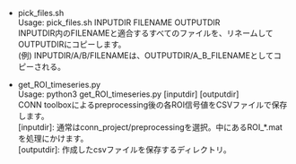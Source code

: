 - pick_files.sh  
Usage: pick_files.sh INPUTDIR FILENAME OUTPUTDIR  
INPUTDIR内のFILENAMEと適合するすべてのファイルを、リネームしてOUTPUTDIRにコピーします。  
(例) INPUTDIR/A/B/FILENAMEは、OUTPUTDIR/A_B_FILENAMEとしてコピーされる。

- get_ROI_timeseries.py  
Usage: python3 get_ROI_timeseries.py [inputdir] [outputdir]  
CONN toolboxによるpreprocessing後の各ROI信号値をCSVファイルで保存します。  
[inputdir]: 通常はconn_project/preprocessingを選択。中にあるROI_*.matを処理にかけます。  
[outputdir]: 作成したcsvファイルを保存するディレクトリ。  
